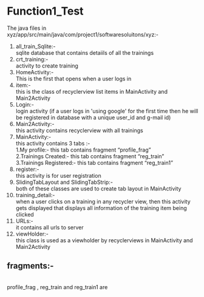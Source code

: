 # Function1_Test

The java files in xyz/app/src/main/java/com/project1/softwaresoluitons/xyz:-
1. all_train_Sqlite:-
<br>sqlite database that contains detaiils of all the trainings 
2. crt_training:-
<br>activity to create training
3. HomeActivity:-
<br>This is the first that opens when a user logs in
4. item:-
<br>this is the class of  recyclerview list items in MainActivity and Main2Activity
5. Login:-
<br>login activity
(if a user logs in 'using google' for the first time then he will be registered in database with a unique user_id and  g-mail id)   
6. Main2Activity:-
<br>this activity contains recyclerview with all trainings
7. MainActivity:-
<br>this activity contains 3 tabs :-
  <br> 1.My profile:- this tab contains fragment  “profile_frag”
  <br> 2.Trainings Created:- this tab contains fragment “reg_train”
  <br> 3.Trainings Registered:- this tab contains fragment “reg_train1”
8. register:-
<br>this activity is for user registration
9. SlidingTabLayout and SlidingTabStrip:-
<br>both of these classes are used  to create tab layout in MainActivity 
10. training_detail:-
<br>when a user clicks on a training in any recycler view, then this activity gets displayed
that displays all information of the training item being clicked
11. URLs:-
<br>it contains all urls to server
12. viewHolder:-
<br>this class is used as a viewholder by recyclerviews in MainActivity and Main2Activity
## fragments:-
<br>profile_frag , reg_train and reg_train1 are 
